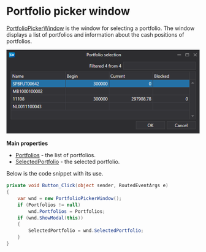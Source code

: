 # Portfolio picker window

[PortfolioPickerWindow](../api/StockSharp.Xaml.PortfolioPickerWindow.html) is the window for selecting a portfolio. The window displays a list of portfolios and information about the cash positions of portfolios.

![GUI PortfolioPickerWindow](../images/GUI_PortfolioPickerWindow.png)

**Main properties**

- [Portfolios](../api/StockSharp.Xaml.PortfolioPickerWindow.Portfolios.html) \- the list of portfolios.
- [SelectedPortfolio](../api/StockSharp.Xaml.PortfolioPickerWindow.SelectedPortfolio.html) \- the selected portfolio.

Below is the code snippet with its use. 

```cs
private void Button_Click(object sender, RoutedEventArgs e)
{
	var wnd = new PortfolioPickerWindow();
	if (Portfolios != null)
		wnd.Portfolios = Portfolios;
	if (wnd.ShowModal(this))
	{
		SelectedPortfolio = wnd.SelectedPortfolio;
	}
}
	  				
```
